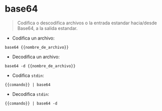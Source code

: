 # base64

> Codifica o descodifica archivos o la entrada estandar hacia/desde Base64, a la salida estandar.

- Codifica un archivo:

`base64 {{nombre_de_archivo}}`

- Decodifica un archivo:

`base64 -d {{nombre_de_archivo}}`

- Codifica `stdin`:

`{{comando}} | base64`

- Decodifica `stdin`:

`{{comando}} | base64 -d`
